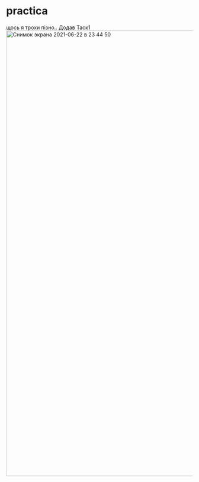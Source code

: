 # practica
щось я трохи пізно..
Додав Таск1
<img width="1198" alt="Снимок экрана 2021-06-22 в 23 44 50" src="https://user-images.githubusercontent.com/53116272/122996839-ffd9c280-d3b3-11eb-827f-c5e57c94ca40.png">
